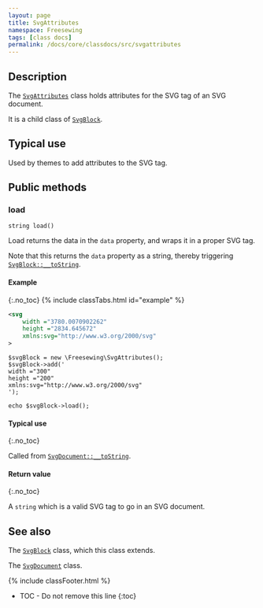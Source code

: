 ```yaml
---
layout: page
title: SvgAttributes
namespace: Freesewing
tags: [class docs]
permalink: /docs/core/classdocs/src/svgattributes
---
```

## Description 

The [`SvgAttributes`](svgattributes) class holds attributes
for the SVG tag of an SVG document.

It is a child class of [`SvgBlock`](svgblock).

## Typical use

Used by themes to add attributes to the SVG tag.

## Public methods

### load

```php?start_inline=1
string load()
```
Load returns the data in the `data` property, and wraps it in a proper SVG tag.

Note that this returns the `data` property as a string, 
thereby triggering [`SvgBlock::__toString`](svgblock#tostring).

#### Example
{:.no_toc}
{% include classTabs.html
    id="example" 
%}

<div class="tab-content">
<div role="tabpanel" class="tab-pane active" id="example-result" markdown="1">

```xml
<svg
    width ="3780.0070902262"
    height ="2834.645672"
    xmlns:svg="http://www.w3.org/2000/svg"
>
```

</div>
<div role="tabpanel" class="tab-pane" id="example-code" markdown="1">

```php?start_inline=1
$svgBlock = new \Freesewing\SvgAttributes();
$svgBlock->add('
width ="300"
height ="200"
xmlns:svg="http://www.w3.org/2000/svg"
');

echo $svgBlock->load();
```

</div>
</div>

#### Typical use
{:.no_toc}

Called from [`SvgDocument::__toString`](svgdocument#tostring).

#### Return value
{:.no_toc}

A `string` which is a valid SVG tag to go in an SVG document.

## See also

The [`SvgBlock`](svgblock) class, which this class extends.

The [`SvgDocument`](svgdocument) class.

{% include classFooter.html %}
* TOC - Do not remove this line
{:toc}
